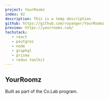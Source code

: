 ```yaml
---
project: YourRoomz
index: 02
description: This is a temp description
github: https://github.com/royanger/YourRoomz
preview: https://yourroomz.com/
techstack:
   - react
   - postgres
   - node
   - graphql
   - prisma
   - redux toolkit
---
```


## YourRoomz

Built as part of the Co.Lab program.

